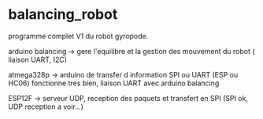 # balancing_robot

programme complet V1 du robot gyropode.

arduino balancing -> gere l'equilibre et la gestion des mouvement du robot
( liaison UART, I2C)

atmega328p -> arduino de transfer d information SPI ou UART (ESP ou HC06)
fonctionne tres bien, liaison UART avec arduino balancing

ESP12F -> serveur UDP, reception des paquets et transfert en SPI
(SPI ok, UDP reception a voir...)
